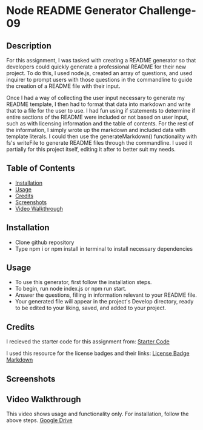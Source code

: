 # Node README Generator Challenge-09

## Description
For this assignment, I was tasked with creating a README generator so that developers could quickly generate a professional README for their new project. To do this, I used node.js, created an array of questions, and used inquirer to prompt users with those questions in the commandline to guide the creation of a README file with their input.

Once I had a way of collecting the user input necessary to generate my README template, I then had to format that data into markdown and write that to a file for the user to use. I had fun using if statements to determine if entire sections of the README were included or not based on user input, such as with licensing information and the table of contents. For the rest of the information, I simply wrote up the markdown and included data with template literals. I could then use the generateMarkdown() functionality with fs's writeFile to generate README files through the commandline. I used it partially for this project itself, editing it after to better suit my needs.

## Table of Contents
- [Installation](#installation)
- [Usage](#usage)
- [Credits](#credits)
- [Screenshots](#screenshots)
- [Video Walkthrough](#video)
    

## Installation
- Clone github repository
- Type npm i or npm install in terminal to install necessary dependencies

## Usage
- To use this generator, first follow the installation steps. 
- To begin, run node index.js or npm run start. 
- Answer the questions, filling in information relevant to your README file. 
- Your generated file will appear in the project's Develop directory, ready to be edited to your liking, saved, and added to your project.

## Credits
I recieved the starter code for this assignment from: [Starter Code](https://github.com/coding-boot-camp/potential-enigma)

I used this resource for the license badges and their links: [License Badge Markdown](https://gist.github.com/lukas-h/2a5d00690736b4c3a7ba)

## Screenshots

## Video Walkthrough
This video shows usage and functionality only. For installation, follow the above steps.
[Google Drive](https://drive.google.com/file/d/1V8fbmulMGAr4tggGb0Dcibv4sQq6wice/view)
